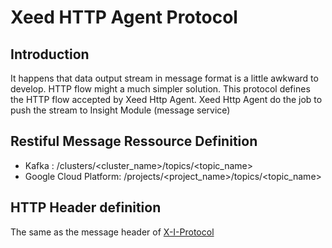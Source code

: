 # Xeed HTTP Agent Protocol
## Introduction
It happens that data output stream in message format is a little awkward to develop. HTTP flow might a much simpler solution. 
This protocol defines the HTTP flow accepted by Xeed Http Agent. Xeed Http Agent do the job to push the stream to Insight Module (message service)
## Restiful Message Ressource Definition
* Kafka : /clusters/<cluster_name>/topics/<topic_name>
* Google Cloud Platform: /projects/<project_name>/topics/<topic_name>
## HTTP Header definition
The same as the message header of [X-I-Protocol](README.md)
